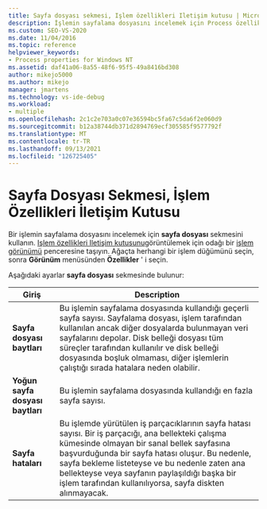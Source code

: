 ```yaml
---
title: Sayfa dosyası sekmesi, Işlem özellikleri Iletişim kutusu | Microsoft Docs
description: İşlemin sayfalama dosyasını incelemek için Process özelliklerinin sayfa dosyası sekmesini kullanın. Bu makalede kullanılabilir ayarlar açıklanmaktadır.
ms.custom: SEO-VS-2020
ms.date: 11/04/2016
ms.topic: reference
helpviewer_keywords:
- Process properties for Windows NT
ms.assetid: daf41a06-8a55-48f6-95f5-49a8416bd308
author: mikejo5000
ms.author: mikejo
manager: jmartens
ms.technology: vs-ide-debug
ms.workload:
- multiple
ms.openlocfilehash: 2c1c2e703a0c07e36594bc5fa67c5da6f2e060d9
ms.sourcegitcommit: b12a38744db371d2894769ecf305585f9577792f
ms.translationtype: MT
ms.contentlocale: tr-TR
ms.lasthandoff: 09/13/2021
ms.locfileid: "126725405"
---
```

# <a name="page-file-tab-process-properties-dialog-box"></a>Sayfa Dosyası Sekmesi, İşlem Özellikleri İletişim Kutusu
Bir işlemin sayfalama dosyasını incelemek için **sayfa dosyası** sekmesini kullanın. [Işlem özellikleri Iletişim kutusunu](../debugger/process-properties-dialog-box.md)görüntülemek için odağı bir [işlem görünümü](../debugger/processes-view.md) penceresine taşıyın. Ağaçta herhangi bir işlem düğümünü seçin, sonra **Görünüm** menüsünden **Özellikler** ' i seçin.

 Aşağıdaki ayarlar **sayfa dosyası** sekmesinde bulunur:

|Giriş|Description|
|-----------|-----------------|
|**Sayfa dosyası baytları**|Bu işlemin sayfalama dosyasında kullandığı geçerli sayfa sayısı. Sayfalama dosyası, işlem tarafından kullanılan ancak diğer dosyalarda bulunmayan veri sayfalarını depolar. Disk belleği dosyası tüm süreçler tarafından kullanılır ve disk belleği dosyasında boşluk olmaması, diğer işlemlerin çalıştığı sırada hatalara neden olabilir.|
|**Yoğun sayfa dosyası baytları**|Bu işlemin sayfalama dosyasında kullandığı en fazla sayfa sayısı.|
|**Sayfa hataları**|Bu işlemde yürütülen iş parçacıklarının sayfa hatası sayısı. Bir iş parçacığı, ana bellekteki çalışma kümesinde olmayan bir sanal bellek sayfasına başvurduğunda bir sayfa hatası oluşur. Bu nedenle, sayfa bekleme listeteyse ve bu nedenle zaten ana bellekteyse veya sayfanın paylaşıldığı başka bir işlem tarafından kullanılıyorsa, sayfa diskten alınmayacak.|